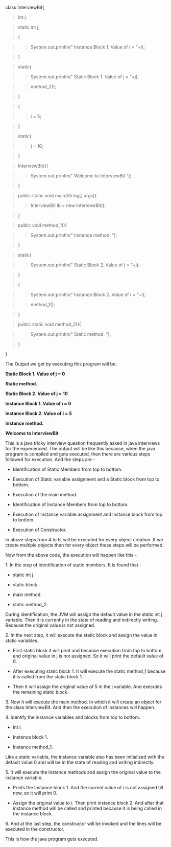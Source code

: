 class InterviewBit{

> int i;

> static int j;

> {

> > System.out.println(\" Instance Block 1. Value of i = \"+i);

> }

> static{

> > System.out.println(\" Static Block 1. Value of j = \"+j);

> > method_2();

> }

> {

> > i = 5;

> }

> static{

> > j = 10;

> }

> InterviewBit(){

> > System.out.println(\" Welcome to InterviewBit \");

> }

> public static void main(String\[\] args){

> > InterviewBit ib = new InterviewBit();

> }

> public void method_1(){

> > System.out.println(\" Instance method. \");

> }

> static{

> > System.out.println(\" Static Block 2. Value of j = \"+j);

> }

> {

> > System.out.println(\" Instance Block 2. Value of i = \"+i);

> > method_1();

> }

> public static void method_2(){

> > System.out.println(\" Static method. \");

> }

}

The Output we get by executing this program will be:

**Static Block 1. Value of j = 0**

**Static method.**

**Static Block 2. Value of j = 10**

**Instance Block 1. Value of i = 0**

**Instance Block 2. Value of i = 5**

**Instance method.**

**Welcome to InterviewBit**

This is a java tricky interview question frequently asked in java
interviews for the experienced. The output will be like this because,
when the java program is compiled and gets executed, then there are
various steps followed for execution. And the steps are -

- Identification of Static Members from top to bottom.

- Execution of Static variable assignment and a Static block from top
  to bottom.

- Execution of the main method.

- Identification of Instance Members from top to bottom.

- Execution of Instance variable assignment and Instance block from
  top to bottom.

- Execution of Constructor.

In above steps from 4 to 6, will be executed for every object creation.
If we create multiple objects then for every object these steps will be
performed.

Now from the above code, the execution will happen like this -

1\. In the step of identification of static members. It is found that -

- static int j.

- static block.

- main method.

- static method_2.

During identification, the JVM will assign the default value in the
static int j variable. Then it is currently in the state of reading and
indirectly writing. Because the original value is not assigned.

2\. In the next step, it will execute the static block and assign the
value in static variables.

- First static block it will print and because execution from top to
  bottom and original value in j is not assigned. So it will print the
  default value of 0.

- After executing static block 1. It will execute the static method_1
  because it is called from the static block 1.

- Then it will assign the original value of 5 in the j variable. And
  executes the remaining static block.

3\. Now it will execute the main method. In which it will create an
object for the class InterviewBit. And then the execution of instances
will happen.

4\. Identify the instance variables and blocks from top to bottom.

- int i.

- Instance block 1.

- Instance method_1.

Like a static variable, the instance variable also has been initialized
with the default value 0 and will be in the state of reading and writing
indirectly.

5\. It will execute the instance methods and assign the original value
to the instance variable.

- Prints the Instance block 1. And the current value of i is not
  assigned till now, so it will print 0.

- Assign the original value to i. Then print instance block 2. And
  after that instance method will be called and printed because it is
  being called in the instance block.

6\. And at the last step, the constructor will be invoked and the lines
will be executed in the constructor.

This is how the java program gets executed.